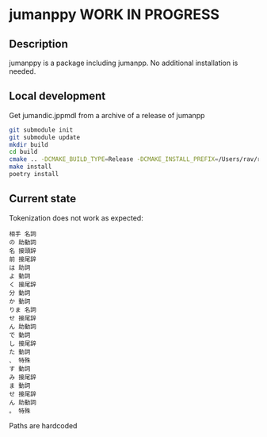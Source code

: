 # jumanppy WORK IN PROGRESS

## Description

jumanppy is a package including jumanpp. No additional installation is needed.

## Local development

Get jumandic.jppmdl from a archive of a release of jumanpp

```bash
git submodule init
git submodule update
mkdir build
cd build
cmake .. -DCMAKE_BUILD_TYPE=Release -DCMAKE_INSTALL_PREFIX=/Users/rav/repos/github/jumanppy/lib
make install
poetry install
```

## Current state

Tokenization does not work as expected:
```
相手 名詞
の 助動詞
名 接頭辞
前 接尾辞
は 助詞
よ 動詞
く 接尾辞
分 動詞
か 動詞
りま 名詞
せ 接尾辞
ん 助動詞
で 動詞
し 接尾辞
た 動詞
、 特殊
す 動詞
み 接尾辞
ま 動詞
せ 接尾辞
ん 助動詞
。 特殊
```
Paths are hardcoded
